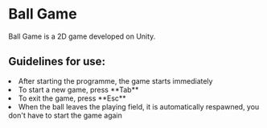 # Ball Game
Ball Game is a 2D game developed on Unity.

## Guidelines for use:
<li> After starting the programme, the game starts immediately
<li> To start a new game, press **Tab**
<li> To exit the game, press **Esc**
<li> When the ball leaves the playing field, it is automatically respawned, you don't have to start the game again
